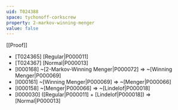 ```yaml
---
uid: T024388
space: tychonoff-corkscrew
property: 2-markov-winning-menger
value: false
---
```

[[Proof]]

* [T024365] [Regular|P000011]
* [T024367] [Normal|P000013]
* [I000168] ~[2-Markov-Winning Menger|P000072] => ~[Winning Menger|P000069]
* [I000161] ~[Winning Menger|P000069] => ~[Menger|P000066]
* [I000158] ~[Menger|P000066] => ~[Lindelof|P000018]
* [I000030] ([Regular|P000011] + [Lindelof|P000018]) => [Normal|P000013]


